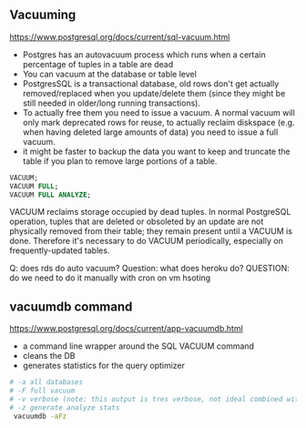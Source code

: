 ## Vacuuming

https://www.postgresql.org/docs/current/sql-vacuum.html

- Postgres has an autovacuum process which runs when a certain percentage of
  tuples in a table are dead
- You can vacuum at the database or table level
- PostgresSQL is a transactional database, old rows don't get actually
  removed/replaced when you update/delete them (since they might be still needed
  in older/long running transactions).
- To actually free them you need to issue a vacuum. A normal vacuum will only
  mark deprecated rows for reuse, to actually reclaim diskspace (e.g. when
  having deleted large amounts of data) you need to issue a full vacuum.
- it might be faster to backup the data you want to keep and truncate the table
  if you plan to remove large portions of a table.

```sql
VACUUM;
VACUUM FULL;
VACUUM FULL ANALYZE;
```

VACUUM reclaims storage occupied by dead tuples. In normal PostgreSQL operation,
tuples that are deleted or obsoleted by an update are not physically removed
from their table; they remain present until a VACUUM is done. Therefore it's
necessary to do VACUUM periodically, especially on frequently-updated tables.

Q: does rds do auto vacuum? Question: what does heroku do? QUESTION: do we need
to do it manually with cron on vm hsoting

## vacuumdb command

https://www.postgresql.org/docs/current/app-vacuumdb.html

- a command line wrapper around the SQL VACUUM command
- cleans the DB
- generates statistics for the query optimizer

```bash
# -a all databases
# -F full vacuum
# -v verbose (note: this output is tres verbose, not ideal combined with -a)
# -z generate analyze stats
 vacuumdb -aFz
```

